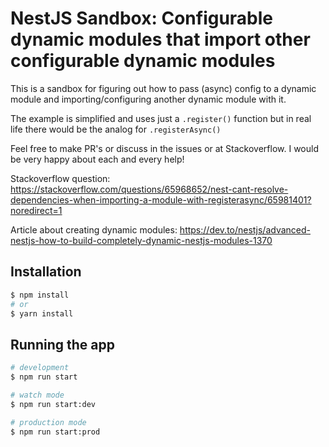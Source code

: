 # NestJS Sandbox: Configurable dynamic modules that import other configurable dynamic modules

This is a sandbox for figuring out how to pass (async) config to a dynamic module and importing/configuring another dynamic module with it.

The example is simplified and uses just a `.register()` function but in real life there would be the analog for `.registerAsync()`

Feel free to make PR's or discuss in the issues or at Stackoverflow. I would be very happy about each and every help!

Stackoverflow question: https://stackoverflow.com/questions/65968652/nest-cant-resolve-dependencies-when-importing-a-module-with-registerasync/65981401?noredirect=1

Article about creating dynamic modules: https://dev.to/nestjs/advanced-nestjs-how-to-build-completely-dynamic-nestjs-modules-1370


## Installation

```bash
$ npm install
# or
$ yarn install
```

## Running the app

```bash
# development
$ npm run start

# watch mode
$ npm run start:dev

# production mode
$ npm run start:prod
```
